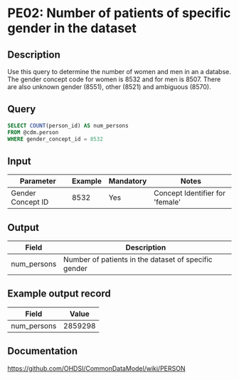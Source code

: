 <!---
Group:person
Name:PE02 Number of patients of specific gender in the dataset
Author:Patrick Ryan
CDM Version:5.0
-->

# PE02: Number of patients of specific gender in the dataset

## Description
Use this query to determine the number of women and men in an a databse. The gender concept code for women is 8532 and for men is 8507. There are also unknown gender (8551), other (8521) and ambiguous (8570).

## Query
```sql
SELECT COUNT(person_id) AS num_persons
FROM @cdm.person
WHERE gender_concept_id = 8532
```

## Input

| Parameter |  Example |  Mandatory |  Notes |
| --- | --- | --- | --- |
| Gender Concept ID | 8532 | Yes | Concept Identifier for 'female' |

## Output

| Field |  Description |
| --- | --- |
| num_persons | Number of patients in the dataset of specific gender |

## Example output record

|  Field |  Value |
| --- | --- |
| num_persons | 2859298 |

## Documentation
https://github.com/OHDSI/CommonDataModel/wiki/PERSON
